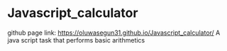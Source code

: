 # Javascript_calculator
github page link: https://oluwasegun31.github.io/Javascript_calculator/
A java script task that performs basic arithmetics 

